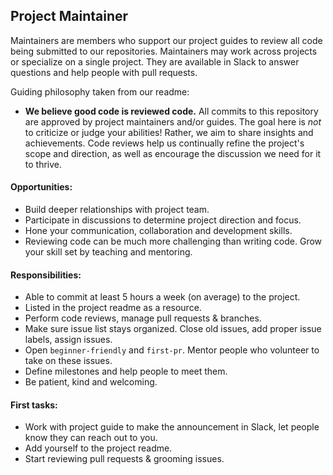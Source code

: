 ## Project Maintainer

Maintainers are members who support our project guides to review all code being submitted to our repositories. Maintainers may work across projects or specialize on a single project. They are available in Slack to answer questions and help people with pull requests.

Guiding philosophy taken from our readme:
* **We believe good code is reviewed code.** All commits to this repository are approved by project maintainers and/or guides. The goal here is *not* to criticize or judge your abilities! Rather, we aim to share insights and achievements. Code reviews help us continually refine the project's scope and direction, as well as encourage the discussion we need for it to thrive.

#### Opportunities:
* Build deeper relationships with project team.
* Participate in discussions to determine project direction and focus.
* Hone your communication, collaboration and development skills.
* Reviewing code can be much more challenging than writing code. Grow your skill set by teaching and mentoring.

#### Responsibilities:
* Able to commit at least 5 hours a week (on average) to the project.
* Listed in the project readme as a resource.
* Perform code reviews, manage pull requests & branches.
* Make sure issue list stays organized. Close old issues, add proper issue labels, assign issues.
* Open `beginner-friendly` and `first-pr`. Mentor people who volunteer to take on these issues.
* Define milestones and help people to meet them.
* Be patient, kind and welcoming.

#### First tasks:
* Work with project guide to make the announcement in Slack, let people know they can reach out to you.
* Add yourself to the project readme.
* Start reviewing pull requests & grooming issues.
